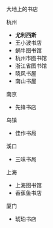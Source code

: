 大地上的书店

杭州

* **尤利西斯**
* 王小波书店
* 蜗牛图书馆
* 杭州市图书馆
* 浙江省图书馆
* 晓风书屋
* 南山书屋

南京

* 先锋书店

乌镇

* 佳作书局

溪口

* 三味书局

上海

* 上海图书馆
* 香蕉鱼书店

厦门

* 琥珀书店
